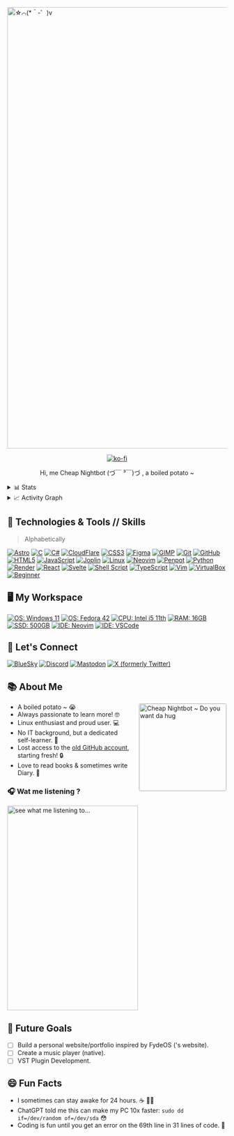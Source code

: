 <a href="#">
<img src="https://github.com/user-attachments/assets/b215715a-62c9-4dd2-a053-9d43d0138a6d" alt="☆⌒(*＾-゜)v" width="1012px" />
</a>

<p align='center'>
 <a href="https://ko-fi.com/R6R216X1IE"> <img src='https://ko-fi.com/img/githubbutton_sm.svg' alt='ko-fi' /> </a>
<!-- <img src='' alt='' /> -->
</p>

<p align='center'> Hi, me Cheap Nightbot (づ￣ ³￣)づ , a boiled potato ~ <br />
</p>

<details>
 <summary>📊 Stats</summary>
<br>

 |![CheapNightbot's GitHub stats](https://github-readme-stats.vercel.app/api?username=CheapNightbot&show_icons=true&theme=tokyonight)|![Top Langs](https://github-readme-stats.vercel.app/api/top-langs/?username=CheapNightbot&size_weight=0.5&count_weight=0.5&layout=compact&theme=tokyonight)|
 | --------------------------------------------------------------------------------------------------------------------------------- | --------------------------------------------------------------------------------------------------------------------------------------------------------- |

</details>

<details>
 <summary>📈 Activity Graph</summary>
 <br>
 
 |![Activity Graph](https://github-readme-activity-graph.vercel.app/graph?username=CheapNightbot&theme=tokyo-night)|
 | --------------------------------------------------------------------------------------------------------------------------------- |
 
</details>

## 🔧 Technologies & Tools // Skills

> Alphabetically

[![Astro](https://img.shields.io/badge/astro-%238f0595.svg?style=flat&logo=astro&logoColor=white)](https://github.com/CheapNightbot/Blog)
[![C](https://img.shields.io/badge/-C%20🔰-00599C?style=flat&logo=c%2B%2B&logoColor=white)](https://github.com/CheapNightbot/calc)
[![C#](https://img.shields.io/badge/C%23%20🔰-239120?style=flat&logo=csharp&logoColor=white)](https://github.com/CheapNightbot/dotnet-10-playground)
[![CloudFlare](https://img.shields.io/badge/Cloudflare%20🔰-F38020?style=flat&logo=Cloudflare&logoColor=white)](https://github.com/CheapNightbot/Nerdsomeness)
[![CSS3](https://img.shields.io/badge/-CSS3-1572B6?style=flat&logo=css3&logoColor=white)](#)
[![Figma](https://img.shields.io/badge/-Figma-F24E1E?style=flat&logo=figma&logoColor=white)](#)
[![GIMP](https://img.shields.io/badge/gimp-5C5543?style=flat&logo=gimp&logoColor=white)](#)
[![Git](https://img.shields.io/badge/-Git-F05032?style=flat&logo=git&logoColor=white)](#)
[![GitHub](https://img.shields.io/badge/-GitHub-181717?style=flat&logo=github&logoColor=white)](#)
[![HTML5](https://img.shields.io/badge/-HTML5-E34F26?style=flat&logo=html5&logoColor=white)](#)
[![JavaScript](https://img.shields.io/badge/-JavaScript-F7DF1E?style=flat&logo=javascript&logoColor=white)](#)
[![Joplin](https://img.shields.io/badge/Joplin-1071D3?style=flat&logo=joplin&logoColor=white)](#)
[![Linux](https://img.shields.io/badge/-Linux-FCC624?style=flat&logo=linux&logoColor=white)](#)
[![Neovim](https://img.shields.io/badge/Neovim-57A143?logo=neovim&logoColor=white&style=flat)](#)
[![Penpot](https://img.shields.io/badge/-Penpot%20🔰-ec4e79?style=flat&logo=penpot&logoColor=white)](#)
[![Python](https://img.shields.io/badge/-Python-3776AB?style=flat&logo=python&logoColor=white)](https://github.com/CheapNightbot/yutipy)
[![Render](https://img.shields.io/badge/Render-46E3B7?style=flat&logo=render&logoColor=white)](https://github.com/CheapNightbot/yutify)
[![React](https://img.shields.io/badge/React%20🔰-20232A?style=flat&logo=react&logoColor=61DAFB)](https://github.com/CheapNightbot/homepage)
[![Svelte](https://img.shields.io/badge/Svelte%20🔰-FF3E00.svg?style=flat&logo=Svelte&logoColor=white)](https://github.com/CheapNightbot/soulofswords/tree/migrate-to-sveltekit)
[![Shell Script](https://img.shields.io/badge/Shell_Script-121011?style=flat&logo=gnu-bash&logoColor=white)](#)
[![TypeScript](https://shields.io/badge/TypeScript%20🔰-3178C6?logo=TypeScript&logoColor=FFF&style=flat)](#)
[![Vim](https://img.shields.io/badge/VIM-%2311AB00.svg?&style=flat&logo=vim&logoColor=white)](#)
[![VirtualBox](https://img.shields.io/badge/-VirtualBox-183A61?style=flat&logo=virtualbox&logoColor=white)](#)
[![Beginner](https://img.shields.io/badge/🔰-%20beginner-blue)](#)

## 🖥 My Workspace

[![OS: Windows 11](https://img.shields.io/badge/Windows_11-0078d4?style=for-the-badge&logo=windows-11&logoColor=white)](#)
[![OS: Fedora 42](https://img.shields.io/badge/Fedora-51A2DA?style=for-the-badge&logo=fedora&logoColor=white)](#)
[![CPU: Intel i5 11th](https://img.shields.io/badge/Intel%20Core_i5_11th-0071C5?style=for-the-badge&logo=intel&logoColor=white)](#)
[![RAM: 16GB](https://img.shields.io/badge/RAM-16GB-%230071C5?&style=for-the-badge&logoColor=white)](#)
[![SSD: 500GB](https://img.shields.io/badge/SSD-500GB-%230071C5?&style=for-the-badge&logoColor=white)](#)
[![IDE: Neovim](https://img.shields.io/badge/NEOVIM-%2311AB00.svg?&style=for-the-badge&logo=neovim&logoColor=white)](#)
[![IDE: VSCode](https://img.shields.io/badge/Visual_Studio_Code-0078D4?style=for-the-badge&logo=visual%20studio%20code&logoColor=white)](#)

## 💬 Let's Connect

[![BlueSky](https://img.shields.io/badge/-@cheapnightbot.bsky.social-3686f7?style=for-the-badge&logo=bluesky&logoColor=white)](https://bsky.app/profile/cheapnightbot.bsky.social)
[![Discord](https://img.shields.io/badge/-@cheapnightbot-7289DA?style=for-the-badge&logo=discord&logoColor=white)](https://discord.com/users/1178070969793904802)
[![Mastodon](https://img.shields.io/badge/-@CheapNightbot@mastodon.social-6263EE?style=for-the-badge&logo=mastodon&logoColor=white)](https://mastodon.social/@CheapNightbot)
[![X (formerly Twitter)](https://img.shields.io/badge/-@CheapNightbot-555555?style=for-the-badge&logo=x&logoColor=white)](https://x.com/CheapNightbot)

## 📚 About Me

<img align="right" style="float: right;width: 200px;margin: 0 0 20px 20px;border: 1px solid #d9d9d9;border-radius: 4px;" src="https://github.com/user-attachments/assets/d77b0dba-3099-4ea7-b9e2-5476299c5931" alt="Cheap Nightbot ~ Do you want da hug" />

- A boiled potato ~ 😭
- Always passionate to learn more! 🤓
- Linux enthusiast and proud user. 💻
- No IT background, but a dedicated self-learner. 🚀
- Lost access to the [old GitHub account](https://github.com/CheapNightbot-zz/), starting fresh! 🔒
- Love to read books & sometimes write Diary. 📖

### 🎧 Wat me listening ?

<a href="#">
 <img src='https://yutify.cheapnightbot.me/api/me?username=cheapnightbot&svg' alt='see what me listening to...' width="300" height="469" />
</a>

## 🚀 Future Goals

- [ ] Build a personal website/portfolio inspired by FydeOS ('s website).
- [ ] Create a music player (native).
- [ ] VST Plugin Development.
 
## 😄 Fun Facts

- I sometimes can stay awake for 24 hours. ☕ 👨‍💻
- ChatGPT told me this can make my PC 10x faster: `sudo dd if=/dev/random of=/dev/sda` 😳
- Coding is fun until you get an error on the 69th line in 31 lines of code. 🙂
